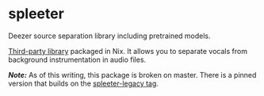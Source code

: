 # spleeter

Deezer source separation library including pretrained models.

[Third-party library](https://github.com/deezer/spleeter) packaged in Nix. It allows you to separate vocals from background instrumentation in audio files.

***Note:*** As of this writing, this package is broken on master. There is a pinned version that builds on the [spleeter-legacy tag](https://github.com/goromal/anixpkgs/releases/tag/spleeter-legacy).

